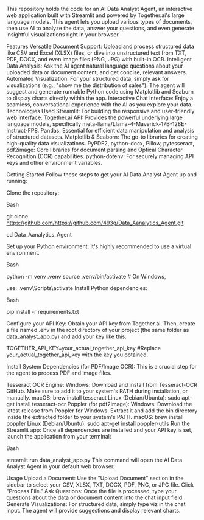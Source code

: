 This repository holds the code for an AI Data Analyst Agent, an interactive web application built with Streamlit and powered by Together.ai's large language models. This agent lets you upload various types of documents, then use AI to analyze the data, answer your questions, and even generate insightful visualizations right in your browser.

Features
Versatile Document Support: Upload and process structured data like CSV and Excel (XLSX) files, or dive into unstructured text from TXT, PDF, DOCX, and even image files (PNG, JPG) with built-in OCR.
Intelligent Data Analysis: Ask the AI agent natural language questions about your uploaded data or document content, and get concise, relevant answers.
Automated Visualization: For your structured data, simply ask for visualizations (e.g., "show me the distribution of sales"). The agent will suggest and generate runnable Python code using Matplotlib and Seaborn to display charts directly within the app.
Interactive Chat Interface: Enjoy a seamless, conversational experience with the AI as you explore your data.
Technologies Used
Streamlit: For building the responsive and user-friendly web interface.
Together.ai API: Provides the powerful underlying large language models, specifically meta-llama/Llama-4-Maverick-17B-128E-Instruct-FP8.
Pandas: Essential for efficient data manipulation and analysis of structured datasets.
Matplotlib & Seaborn: The go-to libraries for creating high-quality data visualizations.
PyPDF2, python-docx, Pillow, pytesseract, pdf2image: Core libraries for document parsing and Optical Character Recognition (OCR) capabilities.
python-dotenv: For securely managing API keys and other environment variables.


Getting Started
Follow these steps to get your AI Data Analyst Agent up and running:

Clone the repository:

Bash

git clone https://github.com/https://github.com/493g/Data_Aanalytics_Agent.git

cd Data_Aanalytics_Agent


Set up your Python environment: It's highly recommended to use a virtual environment.

Bash

python -m venv .venv
source .venv/bin/activate  # On Windows, 

use: .venv\Scripts\activate
Install Python dependencies:

Bash

pip install -r requirements.txt


Configure your API Key: Obtain your API key from Together.ai. Then, create a file named .env in the root directory of your project (the same folder as data_analyst_app.py) and add your key like this:

TOGETHER_API_KEY=your_actual_together_api_key #Replace your_actual_together_api_key with the key you obtained.


Install System Dependencies (for PDF/Image OCR):
This is a crucial step for the agent to process PDF and image files.

Tesseract OCR Engine:
Windows: Download and install from Tesseract-OCR GitHub. Make sure to add it to your system's PATH during installation, or manually.
macOS: brew install tesseract
Linux (Debian/Ubuntu): sudo apt-get install tesseract-ocr
Poppler (for pdf2image):
Windows: Download the latest release from Poppler for Windows. Extract it and add the bin directory inside the extracted folder to your system's PATH.
macOS: brew install poppler
Linux (Debian/Ubuntu): sudo apt-get install poppler-utils
Run the Streamlit app:
Once all dependencies are installed and your API key is set, launch the application from your terminal:

Bash

streamlit run data_analyst_app.py
This command will open the AI Data Analyst Agent in your default web browser.

Usage
Upload a Document: Use the "Upload Document" section in the sidebar to select your CSV, XLSX, TXT, DOCX, PDF, PNG, or JPG file. Click "Process File."
Ask Questions: Once the file is processed, type your questions about the data or document content into the chat input field.
Generate Visualizations: For structured data, simply type viz in the chat input. The agent will provide suggestions and display relevant charts.

